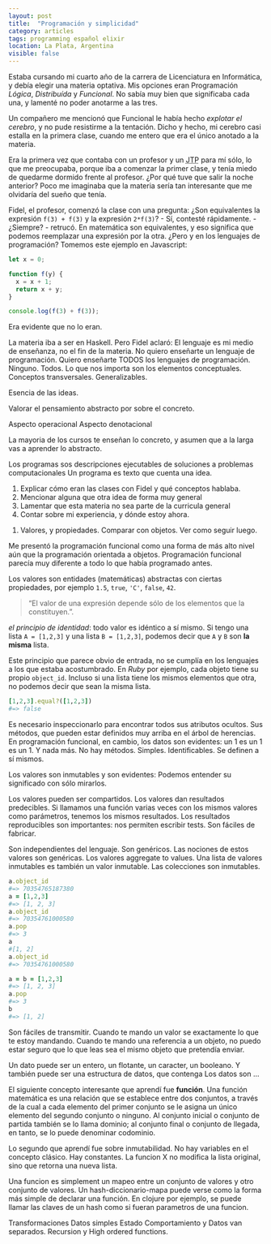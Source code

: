 ```yaml
---
layout: post
title:  "Programación y simplicidad"
category: articles
tags: programming español elixir
location: La Plata, Argentina
visible: false
---
```

Estaba cursando mi cuarto año de la carrera de Licenciatura en Informática, y debía elegir una materia optativa.
Mis opciones eran Programación *Lógica*, *Distribuída* y *Funcional*. No sabía muy bien que significaba cada una, y lamenté no poder anotarme a las tres.

Un compañero me mencionó que Funcional le había hecho *explotar el cerebro*, y no pude resistirme a la tentación. Dicho y hecho, mi cerebro casi estalla en la primera clase, cuando me entero que era el único anotado a la materia.

Era la primera vez que contaba con un profesor y un <abbr title="Jefe de Trabajos Prácticos">JTP</abbr> para mí sólo, lo que me preocupaba, porque iba a comenzar la primer clase, y tenía miedo de quedarme dormido frente al profesor. ¿Por qué tuve que salir la noche anterior? Poco me imaginaba que la materia sería tan interesante que me olvidaría del sueño que tenía.

Fidel, el profesor, comenzó la clase con una pregunta: ¿Son equivalentes la expresión `f(3) + f(3)` y la expresión `2*f(3)`? - Sí, contesté rápidamente. - ¿Siempre? - retrucó. En matemática son equivalentes, y eso significa que podemos reemplazar una expresión por la otra. ¿Pero y en los lenguajes de programación? Tomemos este ejemplo en Javascript:

``` javascript
let x = 0;

function f(y) {
  x = x + 1;
  return x + y;
}

console.log(f(3) + f(3));
```

Era evidente que no lo eran.

La materia iba a ser en Haskell. Pero Fidel aclaró: El lenguaje es mi medio de enseñanza, no el fin de la materia.  No quiero enseñarte un lenguaje de programación. Quiero enseñarte TODOS los lenguajes de programación. Ninguno. Todos. Lo que nos importa son los elementos conceptuales. Conceptos transversales. Generalizables.

Esencia de las ideas.

Valorar el pensamiento abstracto por sobre el concreto.

Aspecto operacional
Aspecto denotacional

La mayoria de los cursos te enseñan lo concreto, y asumen que a la larga vas a aprender lo abstracto.

Los programas sos descripciones ejecutables de soluciones a problemas computacionales
Un programa es texto que cuenta una idea.


1. Explicar cómo eran las clases con Fidel y qué conceptos hablaba.
2. Mencionar alguna que otra idea de forma muy general
3. Lamentar que esta materia no sea parte de la curricula general
4. Contar sobre mi experiencia, y dónde estoy ahora.


<!-- Parte 2 -->

1) Valores, y propiedades. Comparar con objetos. Ver como seguir luego.


Me presentó la programación funcional como una forma de más alto nivel aún que la programación orientada a objetos. Programación funcional parecía muy diferente a todo lo que había programado antes.

Los valores son entidades (matemáticas) abstractas con ciertas
propiedades, por ejemplo `1.5`, `true`, `'C'`, `false`, `42`.


> “El valor de una expresión depende sólo de los elementos que la constituyen.”.



 *el principio de identidad*: todo valor es idéntico a sí mismo.
Si tengo una lista `A = [1,2,3]` y una lista `B = [1,2,3]`, podemos decir que `A` y `B` son **la misma** lista.

Este principio que parece obvio de entrada, no se cumplía en los lenguajes a los que estaba acostumbrado.
En *Ruby* por ejemplo, cada objeto tiene su propio `object_id`.
Incluso si una lista tiene los mismos elementos que otra, no podemos decir que sean la misma lista.

``` ruby
[1,2,3].equal?([1,2,3])
#=> false
```

Es necesario inspeccionarlo para encontrar todos sus atributos ocultos.
Sus métodos, que pueden estar definidos muy arriba en el árbol de herencias.
En programación funcional, en cambio, los datos son evidentes: un 1 es un 1 es un 1.
Y nada más. No hay métodos. Simples. Identificables. Se definen a sí mismos.

Los valores son inmutables y son evidentes: Podemos entender su significado con sólo mirarlos.

Los valores pueden ser compartidos. Los valores dan resultados predecibles. Si llamamos una función varias veces con los mismos valores como parámetros, tenemos los mismos resultados. Los resultados reproducibles son importantes: nos permiten escribir tests. Son fáciles de fabricar.

Son independientes del lenguaje. Son genéricos. Las nociones de estos valores son genéricas.
Los valores aggregate to values.
Una lista de valores inmutables es también un valor inmutable.
Las colecciones son inmutables.

``` ruby
a.object_id
#=> 70354765187380
a = [1,2,3]
#=> [1, 2, 3]
a.object_id
#=> 70354761000580
a.pop
#=> 3
a
#[1, 2]
a.object_id
#=> 70354761000580
```

``` ruby
a = b = [1,2,3]
#=> [1, 2, 3]
a.pop
#=> 3
b
#=> [1, 2]
```

Son fáciles de transmitir. Cuando te mando un valor se exactamente lo que te estoy mandando.
Cuando te mando una referencia a un objeto, no puedo estar seguro que lo que leas sea el mismo objeto que pretendía enviar.

Un dato puede ser un entero, un flotante, un caracter, un booleano. Y también puede ser una estructura de datos, que contenga
Los datos son ...

El siguiente concepto interesante que aprendí fue **función**.
Una función matemática es una relación que se establece entre dos conjuntos, a través de la cual a cada elemento del primer conjunto se le asigna un único elemento del segundo conjunto o ninguno. Al conjunto inicial o conjunto de partida también se lo llama dominio; al conjunto final o conjunto de llegada, en tanto, se lo puede denominar codominio.

Lo segundo que aprendí fue sobre inmutabilidad. No hay variables en el concepto clásico.
Hay constantes.
La funcion X no modifica la lista original, sino que retorna una nueva lista.

Una funcion es simplement un mapeo entre un conjunto de valores y otro conjunto de valores. Un hash-diccionario-mapa puede verse como la forma más simple de declarar una función. En clojure por ejemplo, se puede llamar las claves de un hash como si fueran parametros de una funcion.

Transformaciones
Datos simples
Estado
Comportamiento y Datos van separados.
Recursion y High ordered functions.
